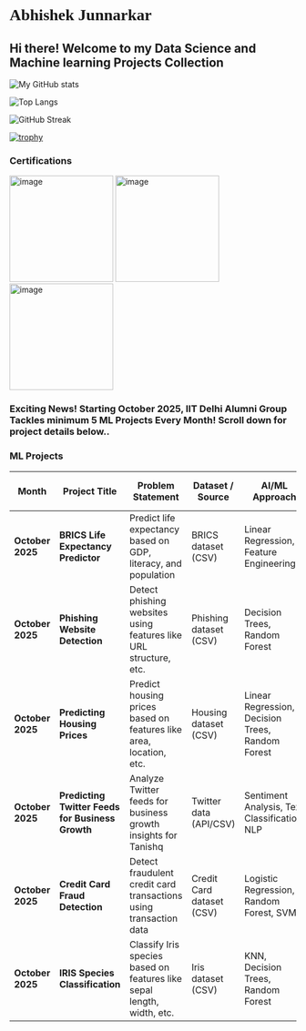 # <span style="font-family: 'Lucida Console';">Abhishek Junnarkar</span>

## Hi there! Welcome to my Data Science and Machine learning Projects Collection 

![My GitHub stats](https://github-readme-stats.vercel.app/api?username=AbhishekJunnarkar&show_icons=true&theme=prussian)

![Top Langs](https://github-readme-stats.vercel.app/api/top-langs/?username=AbhishekJunnarkar&layout=donut)

![GitHub Streak](https://github-readme-streak-stats.herokuapp.com/?user=AbhishekJunnarkar&theme=tokyonight)

[![trophy](https://github-profile-trophy.vercel.app/?username=AbhishekJunnarkar)](https://github.com/ryo-ma/github-profile-trophy)

### Certifications

<img width="182" height="187" alt="image" src="https://github.com/user-attachments/assets/9d55d8e0-a3be-4106-8a6b-7a3f87bd7e1b" />
<img width="182" height="187" alt="image" src="https://github.com/user-attachments/assets/28959d3a-4511-43bb-8b8d-39df23ed1647" />
<img width="182" height="187" alt="image" src="https://github.com/user-attachments/assets/fe3872b0-2b2a-4001-9329-6e0bf403f53d" />



### Exciting News! Starting October 2025, IIT Delhi Alumni Group Tackles minimum 5 ML Projects Every Month! Scroll down for project details below..

### ML Projects

| **Month**        | **Project Title**                                   | **Problem Statement**                                                  | **Dataset / Source**               | **AI/ML Approach**                           | **Tools & Tech Stack**                         | **Key Outcome**                                                | **GitHub Link**                                                         |
|------------------|-----------------------------------------------------|------------------------------------------------------------------------|------------------------------------|----------------------------------------------|------------------------------------------------|---------------------------------------------------------------|------------------------------------------------------------------------|
| **October 2025** | **BRICS Life Expectancy Predictor**                 | Predict life expectancy based on GDP, literacy, and population        | BRICS dataset (CSV)               | Linear Regression, Feature Engineering       | Python, Pandas, Scikit-learn, Matplotlib       | Model predicts life expectancy with 92% R² score                | [GitHub](https://github.com/AbhishekJunnarkar/brics-dataset-ai-analysis/tree/main/01_life_expectancy_predictor) |
| **October 2025** | **Phishing Website Detection**                      | Detect phishing websites using features like URL structure, etc.      | Phishing dataset (CSV)            | Decision Trees, Random Forest                | Python, Scikit-learn, Pandas, Matplotlib       | Model identifies phishing websites with high accuracy          | [GitHub](https://github.com/AbhishekJunnarkar/Advanced_AI_Projects_IITD)                                                                |
| **October 2025** | **Predicting Housing Prices**                       | Predict housing prices based on features like area, location, etc.    | Housing dataset (CSV)             | Linear Regression, Decision Trees, Random Forest | Python, Pandas, Scikit-learn, Matplotlib       | Model predicts housing prices with high accuracy               | [GitHub](https://github.com/AbhishekJunnarkar/Advanced_AI_Projects_IITD)                                                                |
| **October 2025** | **Predicting Twitter Feeds for Business Growth**    | Analyze Twitter feeds for business growth insights for Tanishq        | Twitter data (API/CSV)            | Sentiment Analysis, Text Classification, NLP  | Python, Pandas, NLTK, Scikit-learn            | Sentiment analysis helps Tanishq gain business insights         | [GitHub](https://github.com/AbhishekJunnarkar/Advanced_AI_Projects_IITD)                                                                |
| **October 2025** | **Credit Card Fraud Detection**                     | Detect fraudulent credit card transactions using transaction data     | Credit Card dataset (CSV)         | Logistic Regression, Random Forest, SVM      | Python, Pandas, Scikit-learn, Matplotlib       | Model detects fraud with 95% accuracy                          | [GitHub](https://github.com/AbhishekJunnarkar/Advanced_AI_Projects_IITD)                                                                |
| **October 2025** | **IRIS Species Classification**                     | Classify Iris species based on features like sepal length, width, etc. | Iris dataset (CSV)                | KNN, Decision Trees, Random Forest           | Python, Pandas, Scikit-learn, Matplotlib       | Model classifies Iris species with high accuracy               | [GitHub](https://github.com/AbhishekJunnarkar/Advanced_AI_Projects_IITD)                                                                |






